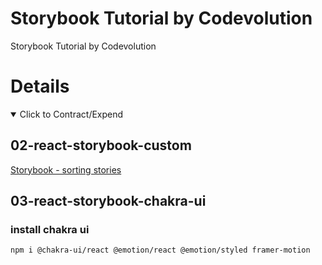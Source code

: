 # Storybook Tutorial by Codevolution

Storybook Tutorial by Codevolution

# Details

<details open>
  <summary>Click to Contract/Expend</summary>

## 02-react-storybook-custom

[Storybook - sorting stories](https://storybook.js.org/docs/react/writing-stories/naming-components-and-hierarchy#sorting-stories)

## 03-react-storybook-chakra-ui

### install chakra ui

```sh
npm i @chakra-ui/react @emotion/react @emotion/styled framer-motion
```

</details>
